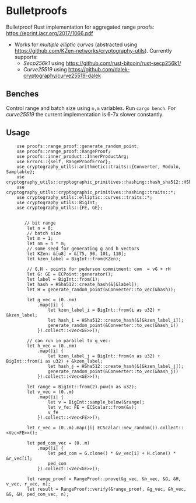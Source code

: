 # Bulletproofs
Bulletproof Rust implementation for aggregated range proofs: 
https://eprint.iacr.org/2017/1066.pdf
* Works for *multiple elliptic curves* (abstracted using https://github.com/KZen-networks/cryptography-utils). Currently supports:
  * _Secp256k1_ using https://github.com/rust-bitcoin/rust-secp256k1/
  * _Curve25519_  using https://github.com/dalek-cryptography/curve25519-dalek

## Benches
Control range and batch size using `n,m` variables. Run `cargo bench`. For _curve25519_ the current implementation is 6-7x  slower constantly. 

## Usage
```
    use proofs::range_proof::generate_random_point;
    use proofs::range_proof::RangeProof;
    use proofs::inner_product::InnerProductArg;
    use Errors::{self, RangeProofError};
    use cryptography_utils::arithmetic::traits::{Converter, Modulo, Samplable};
    use cryptography_utils::cryptographic_primitives::hashing::hash_sha512::HSha512;
    use cryptography_utils::cryptographic_primitives::hashing::traits::*;
    use cryptography_utils::elliptic::curves::traits::*;
    use cryptography_utils::BigInt;
    use cryptography_utils::{FE, GE};
    
    
       // bit range
        let n = 8;
        // batch size
        let m = 1;
        let nm = n * m;
        // some seed for generating g and h vectors
        let KZen: &[u8] = &[75, 90, 101, 110];
        let kzen_label = BigInt::from(KZen);

        // G,H - points for pederson commitment: com  = vG + rH
        let G: GE = ECPoint::generator();
        let label = BigInt::from(1);
        let hash = HSha512::create_hash(&[&label]);
        let H = generate_random_point(&Converter::to_vec(&hash));
        
        let g_vec = (0..nm)
            .map(|i| {
                let kzen_label_i = BigInt::from(i as u32) + &kzen_label;
                let hash_i = HSha512::create_hash(&[&kzen_label_i]);
                generate_random_point(&Converter::to_vec(&hash_i))
            }).collect::<Vec<GE>>();

        // can run in parallel to g_vec:
        let h_vec = (0..nm)
            .map(|i| {
                let kzen_label_j = BigInt::from(n as u32) + BigInt::from(i as u32) + &kzen_label;
                let hash_j = HSha512::create_hash(&[&kzen_label_j]);
                generate_random_point(&Converter::to_vec(&hash_j))
            }).collect::<Vec<GE>>();

        let range = BigInt::from(2).pow(n as u32);
        let v_vec = (0..m)
            .map(|i| {
                let v = BigInt::sample_below(&range);
                let v_fe: FE = ECScalar::from(&v);
                v_fe
            }).collect::<Vec<FE>>();

        let r_vec = (0..m).map(|i| ECScalar::new_random()).collect::<Vec<FE>>();

        let ped_com_vec = (0..m)
            .map(|i| {
                let ped_com = G.clone() * &v_vec[i] + H.clone() * &r_vec[i];
                ped_com
            }).collect::<Vec<GE>>();

        let range_proof = RangeProof::prove(&g_vec, &h_vec, &G, &H, v_vec, r_vec, n);
        let result = RangeProof::verify(&range_proof, &g_vec, &h_vec, &G, &H, ped_com_vec, n);
```
